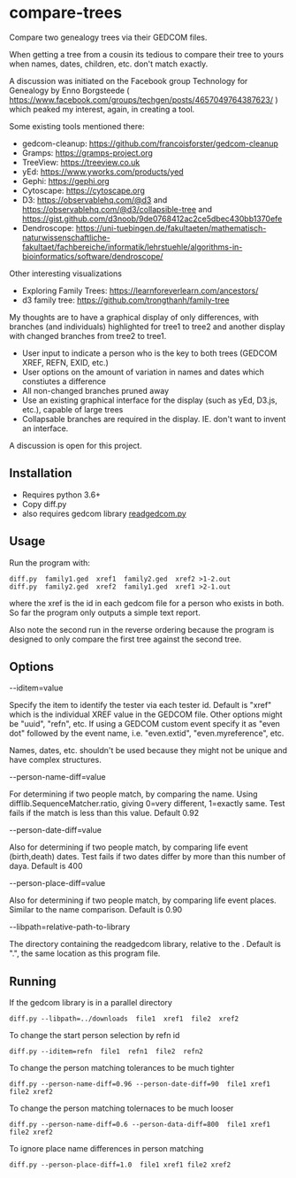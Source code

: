 # compare-trees
Compare two genealogy trees via their GEDCOM files.

When getting a tree from a cousin its tedious to compare their tree to yours when names, dates, children, etc. don't match exactly.

A discussion was initiated on the Facebook group Technology for Genealogy by Enno Borgsteede
( https://www.facebook.com/groups/techgen/posts/4657049764387623/ ) 
which peaked my interest, again, in creating a tool.

Some existing tools mentioned there:
- gedcom-cleanup: https://github.com/francoisforster/gedcom-cleanup
- Gramps: https://gramps-project.org
- TreeView: https://treeview.co.uk
- yEd: https://www.yworks.com/products/yed
- Gephi: https://gephi.org
- Cytoscape: https://cytoscape.org
- D3: https://observablehq.com/@d3 and https://observablehq.com/@d3/collapsible-tree and https://gist.github.com/d3noob/9de0768412ac2ce5dbec430bb1370efe
- Dendroscope: https://uni-tuebingen.de/fakultaeten/mathematisch-naturwissenschaftliche-fakultaet/fachbereiche/informatik/lehrstuehle/algorithms-in-bioinformatics/software/dendroscope/

Other interesting visualizations
- Exploring Family Trees: https://learnforeverlearn.com/ancestors/
- d3 family tree: https://github.com/trongthanh/family-tree

My thoughts are to have a graphical display of only differences, with branches (and individuals) highlighted for tree1 to tree2 and another display with changed branches from tree2 to tree1.
- User input to indicate a person who is the key to both trees (GEDCOM XREF, REFN, EXID, etc.)
- User options on the amount of variation in names and dates which constiutes a difference
- All non-changed branches pruned away
- Use an existing graphical interface for the display (such as yEd, D3.js, etc.), capable of large trees
- Collapsable branches are required in the display. IE. don't want to invent an interface.

A discussion is open for this project.

## Installation ##

- Requires python 3.6+
- Copy diff.py
- also requires gedcom library [readgedcom.py](https://github.com/johnandrea/readgedcom)

## Usage ##

Run the program with:
```
diff.py  family1.ged  xref1  family2.ged  xref2 >1-2.out
diff.py  family2.ged  xref2  family1.ged  xref1 >2-1.out
```

where the xref is the id in each gedcom file for a person who exists in both.
So far the program only outputs a simple text report.

Also note the second run in the reverse ordering because the program is designed to only compare the first tree against the second tree.

## Options ##

--iditem=value

Specify the item to identify the tester via each tester id. Default is "xref" which is the individual
XREF value in the GEDCOM file.
Other options might be "uuid", "refn", etc. If using a GEDCOM custom event specify it as "even dot" followed by
the event name, i.e. "even.extid", "even.myreference", etc.

Names, dates, etc. shouldn't be used because they might not be unique and have complex structures.

--person-name-diff=value

For determining if two people match, by comparing the name. 
Using difflib.SequenceMatcher.ratio, giving 0=very different, 1=exactly same.
Test fails if the match is less than this value. Default 0.92

--person-date-diff=value

Also for determining if two people match, by comparing life event (birth,death) dates.
Test fails if two dates differ by more than this number of daya. Default is 400

--person-place-diff=value

Also for determining if two people match, by comparing life event places.
Similar to the name comparison. Default is 0.90

--libpath=relative-path-to-library

The directory containing the readgedcom library, relative to the . Default is ".", the same location as this program file.

## Running ##

If the gedcom library is in a parallel directory
```
diff.py --libpath=../downloads  file1  xref1  file2  xref2
```

To change the start person selection by refn id
```
diff.py --iditem=refn  file1  refn1  file2  refn2
```

To change the person matching tolerances to be much tighter
```
diff.py --person-name-diff=0.96 --person-date-diff=90  file1 xref1 file2 xref2
```

To change the person matching tolernaces to be much looser
```
diff.py --person-name-diff=0.6 --person-data-diff=800  file1 xref1 file2 xref2
```

To ignore place name differences in person matching
```
diff.py --person-place-diff=1.0  file1 xref1 file2 xref2
```
